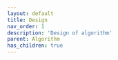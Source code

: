 ```yaml
---
layout: default
title: Design
nav_order: 1
description: 'Design of algorithm'
parent: Algorithm
has_children: true
---
```

